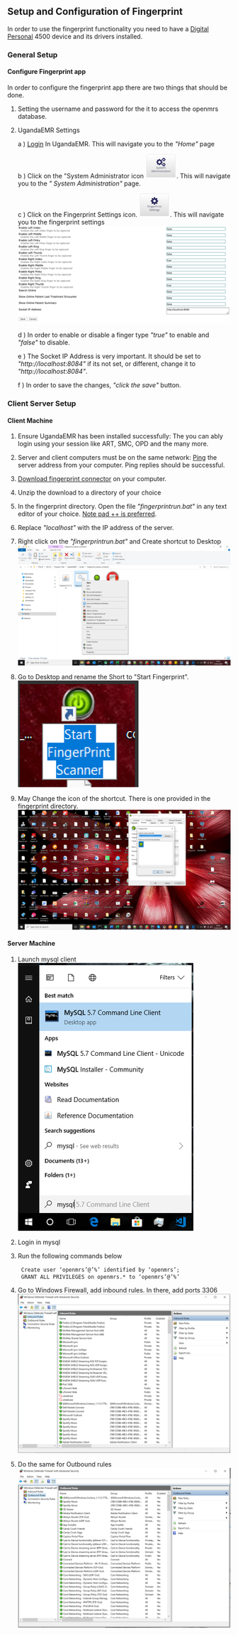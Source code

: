 ## Setup and Configuration of Fingerprint
In order to use the fingerprint functionality you need to have a [Digital Personal](https://www.neurotechnology.com/fingerprint-scanner-digitalpersona-u-are-u-4500.html) 4500 device and its drivers installed.
### General Setup
#### Configure Fingerprint app
In order to configure the fingerprint app there are two things that should be done. 
 1. Setting the username and password for the it to access the openmrs database. 
 2. UgandaEMR  Settings
     
       a ) [Login](../login.md) In UgandaEMR. This will navigate you to the _"Home"_ page
       
       b ) Click on the "System Administrator icon ![System Admin icon](../images/system_admin_icon.png). This will navigate you to the _" System Administration"_ page. 
       
       c ) Click on the Fingerprint Settings icon. ![Fingerprint Settings icon](../images/fingerprint_settings_icon.png). This will navigate you to the fingerprint settings
       ![Fingerprint Settings Page](../images/fingerprint_setting_page.png)
       
       d ) In order to enable or disable a finger type _"true"_ to enable and _"false"_ to disable. 
       
       e ) The Socket IP Address is very important. It should be set to _"http://localhost:8084"_ if its not set, or different, change it to _"http://localhost:8084"_.
       
       f ) In order to save the changes, _"click the save"_ button. 
      

### Client Server Setup

#### Client Machine
1. Ensure UgandaEMR has been installed successfully: The you can ably login using your session like ART, SMC, OPD and the many more.

2. Server and client computers must be on the same network: [Ping](https://www.howtogeek.com/355664/how-to-use-ping-to-test-your-network/) the server address from your computer. Ping replies should be successful.

3. [Download fingerprint connector](https://sourceforge.net/projects/ugandaemr/files/Others/fingerprint%20connector.zip/download) on your computer. 

4. Unzip the download to a directory of your choice 

5. In the fingerprint directory. Open the file _"fingerprintrun.bat"_ in any text editor of your choice. [Note pad ++ is preferred](https://notepad-plus-plus.org/).

6. Replace _"localhost"_ with the IP address of the server.

7.  Right click on the  _"fingerprintrun.bat"_ and Create shortcut to Desktop
![Right Click on fingerprintrun.bat](../images/send_icon_to_desktop.png)

8. Go to Desktop and rename the Short to "Start Fingerprint". 
![Rename icon sent to desktop](../images/rename_fingerprint_icon.png)

9. May Change the icon of the shortcut. There is one provided in the fingerprint directory.
![Rename icon sent to desktop](../images/change_icon_fingerprint.png)
#### Server Machine
1. Launch mysql client
![Launch mysql client](../images/launch_mysql_client.png)
2. Login in mysql
3. Run the following commands below

        Create user ‘openmrs’@’%’ identified by ‘openmrs’;
        GRANT ALL PRIVILEGES on openmrs.* to ‘openmrs’@’%’
4. Go to Windows Firewall, add inbound rules. In there, add ports 3306
![Inbound Rules](../images/inbound_rule_snapshot.png)
5. Do the same for Outbound rules
![Inbound Rules](../images/outbound_rule_snapshot.png)



